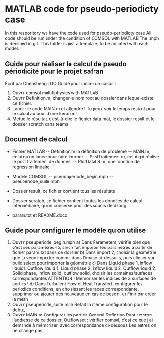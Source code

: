 # MATLAB code for pseudo-periodicty case
In this resporitory we have the code used for pseudo-periodicty case
All code should be run under the condition of COMSOL with MATLAB
The .mph is declined in git.
This folder is just a template, to be adpated with each model.

## Guide pour réaliser le calcul de pseudo périodicité pour le projet safran
Écrit par Chensheng LUO
Guide pour lancer un calcul :
1.	Ouvrir comsol multifiphysics with MATLAB
2.	Ouvrir Definition.m, changer le nom root au dossier dans lequel existe ce fichier.
3.	Lancer le code MAIN.m et attendre ! Tu peux voir le temps restant pour le calcul au bout d’une iteration!
4.	Mettre le résultat, c’est-à-dire le fichier data.mat, le dossier result et le dossier scratch dans teams !

## Document de calcul
-	Fichier MATLAB
-- Definition.m la définition de problème
-- MAIN.m, celui qu’on lance pour faire tourner 
-- PostTraitement.m, celui qui réalise le post traitement de donnée.
-- PlotDataLR.m, une fonction de regression linéaire.

-	Modèle COMSOL
-- pseudoperiode_begin.mph
-- pseuperiode_suite.mph
-	Dossier result, ce fichier contient tous les résultats
-	Dossier scratch, ce fichier contient toutes les données de calcul intermédiaire, qu’on conserve pour des soucis de debug
-	param.txt et README.docx


## Guide pour configurer le modèle qu’on utilise
1.	Ouvrir pseuperiode_begin.mph
a)	Dans Parameters, vérifie bien que c’est ces paramètres-là, sinon fait importer les paramètres à partir de fichier param.txt dans ce dossier
b)	Dans import 2, choisir la géométrie que tu veux importer comme dans l’image ci-dessous, puis cliquer sur build select pour importer la géométrie
c)	Dans Liquid phase 1, inflow liquid1, Outflow liquid 1, Liquid phase 2, inflow liquid 2, Outflow liquid 2, Solid phase, inflow solid, outflow solid, choisir les domaines/surfaces correspondantes
ATTENTION ! Mémoriser les indices de 3 surfaces de sorties !
d)	Dans Turbulent Flow et Heat Transfert, configurer les periodics conditions, en choisissant les faces correspondante, supprimer ou ajouter des nouveaux en cas de besoin.
e)	Finir par créer la mesh 
2.	Ouvrir pseuperiode_suite.mph
Refait la même configuration pour le debut, 
3.	Ouvrir MAIN.m
Configurer les parties General Definition
Root : mettre l’addresse de ce dossier,
Outflowset : vérifier comsol, c’est ce que j’ai demandé à mémoriser, avec correspondance ci-dessous
Les autres on ne change pas.
  

